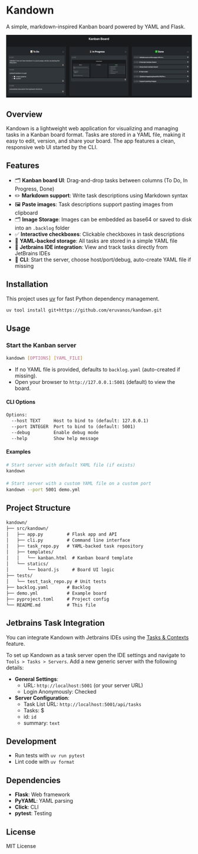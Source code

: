 
# Kandown

A simple, markdown-inspired Kanban board powered by YAML and Flask.

![screenshot.png](docs/screenshot.png)

## Overview

Kandown is a lightweight web application for visualizing and managing 
tasks in a Kanban board format. 
Tasks are stored in a YAML file, making it easy to edit, version, and share your board.
The app features a clean, responsive web UI started by the CLI.

## Features

- 🗂️ **Kanban board UI**: Drag-and-drop tasks between columns (To Do, In Progress, Done)
- ✏️ **Markdown support**: Write task descriptions using Markdown syntax
- 🖼️ **Paste images**: Task descriptions support pasting images from clipboard
- 🗂️ **Image Storage**: Images can be embedded as base64 or saved to disk into an `.backlog` folder
- ✅ **Interactive checkboxes**: Clickable checkboxes in task descriptions
- 📄 **YAML-backed storage**: All tasks are stored in a simple YAML file
- 🔄 **Jetbrains IDE integration**: View and track tasks directly from JetBrains IDEs
- 🚀 **CLI**: Start the server, choose host/port/debug, auto-create YAML file if missing

## Installation

This project uses [uv](https://docs.astral.sh/uv/) for fast Python dependency management.

```bash
uv tool install git+https://github.com/eruvanos/kandown.git
```

## Usage

### Start the Kanban server

```bash
kandown [OPTIONS] [YAML_FILE]
```

- If no YAML file is provided, defaults to `backlog.yaml` (auto-created if missing).
- Open your browser to `http://127.0.0.1:5001` (default) to view the board.

#### CLI Options

```
Options:
  --host TEXT     Host to bind to (default: 127.0.0.1)
  --port INTEGER  Port to bind to (default: 5001)
  --debug         Enable debug mode
  --help          Show help message
```

#### Examples

```bash
# Start server with default YAML file (if exists)
kandown

# Start server with a custom YAML file on a custom port
kandown --port 5001 demo.yml
```

## Project Structure

```
kandown/
├── src/kandown/
│   ├── app.py         # Flask app and API
│   ├── cli.py         # Command line interface
│   ├── task_repo.py   # YAML-backed task repository
│   ├── templates/
│   │   └── kanban.html  # Kanban board template
│   └── statics/
│       └── board.js     # Board UI logic
├── tests/
│   └── test_task_repo.py # Unit tests
├── backlog.yaml       # Backlog
├── demo.yml           # Example board
├── pyproject.toml     # Project config
└── README.md          # This file
```

## Jetbrains Task Integration

You can integrate Kandown with Jetbrains IDEs using the [Tasks & Contexts](https://www.jetbrains.com/help/idea/managing-tasks-and-context.html) feature.

To set up Kandown as a task server open the IDE settings and navigate to `Tools > Tasks > Servers`.
Add a new generic server with the following details:

- **General Settings**:
  - URL: `http://localhost:5001` (or your server URL)
  - Login Anonymously: Checked
- **Server Configuration**:
  - Task List URL: `http://localhost:5001/api/tasks`
  - Tasks: $
  - id: `id`
  - summary: `text`

## Development

- Run tests with `uv run pytest`
- Lint code with `uv format`

## Dependencies

- **Flask**: Web framework
- **PyYAML**: YAML parsing
- **Click**: CLI
- **pytest**: Testing

## License

MIT License
